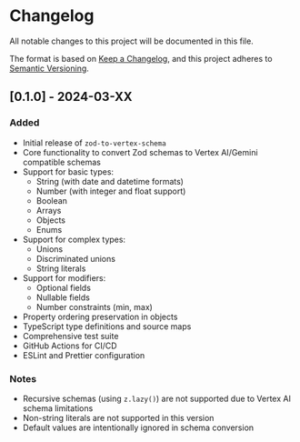 # Changelog

All notable changes to this project will be documented in this file.

The format is based on [Keep a Changelog](https://keepachangelog.com/en/1.0.0/),
and this project adheres to [Semantic Versioning](https://semver.org/spec/v2.0.0.html).

## [0.1.0] - 2024-03-XX

### Added
- Initial release of `zod-to-vertex-schema`
- Core functionality to convert Zod schemas to Vertex AI/Gemini compatible schemas
- Support for basic types:
  - String (with date and datetime formats)
  - Number (with integer and float support)
  - Boolean
  - Arrays
  - Objects
  - Enums
- Support for complex types:
  - Unions
  - Discriminated unions
  - String literals
- Support for modifiers:
  - Optional fields
  - Nullable fields
  - Number constraints (min, max)
- Property ordering preservation in objects
- TypeScript type definitions and source maps
- Comprehensive test suite
- GitHub Actions for CI/CD
- ESLint and Prettier configuration

### Notes
- Recursive schemas (using `z.lazy()`) are not supported due to Vertex AI schema limitations
- Non-string literals are not supported in this version
- Default values are intentionally ignored in schema conversion 